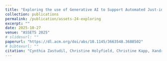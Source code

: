 ```yaml
---
title: "Exploring the use of Generative AI to Support Automated Just-in-Time Programming for Visual Scene Displays"
collection: publications
permalink: /publication/assets-24-exploring
excerpt: ""
date: 2025-10-27
venue: "ASSETS 2025"
# slidesurl: ""
paperurl: "https://dl.acm.org/doi/abs/10.1145/3663548.3688502"
# bibtexurl: ""
citation: "Cynthia Zastudil, Christine Holyfield, Christine Kapp, Xandria Crosland, Elizabeth R. Lorah, Tara Zimmerman, and Stephen MacNeil. 2024. Exploring the use of Generative AI to Support Automated Just-in-Time Programming for Visual Scene Displays. In Proceedings of the 26th International ACM SIGACCESS Conference on Computers and Accessibility (ASSETS '24). Association for Computing Machinery, New York, NY, USA, Article 95, 1–6. https://doi.org/10.1145/3663548.3688502"
---
```


